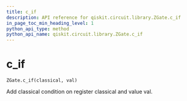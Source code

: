 ```yaml
---
title: c_if
description: API reference for qiskit.circuit.library.ZGate.c_if
in_page_toc_min_heading_level: 1
python_api_type: method
python_api_name: qiskit.circuit.library.ZGate.c_if
---
```


# c\_if

<span id="qiskit.circuit.library.ZGate.c_if" />

`ZGate.c_if(classical, val)`

Add classical condition on register classical and value val.

